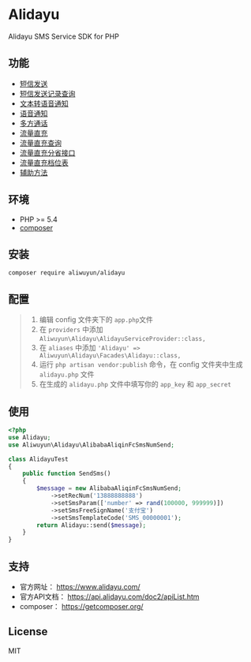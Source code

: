 # Alidayu
Alidayu SMS Service SDK for PHP



## 功能

- [短信发送](docs/alibaba_aliqin_fc_sms_num_send.md)
- [短信发送记录查询](docs/alibaba_aliqin_fc_sms_num_query.md)
- [文本转语音通知](docs/alibaba_aliqin_fc_tts_num_singlecall.md)
- [语音通知](docs/alibaba_aliqin_fc_voice_num_singlecall.md)
- [多方通话](docs/alibaba_aliqin_fc_voice_num_doublecall.md)
- [流量直充](docs/alibaba_aliqin_fc_flow_charge.md)
- [流量直充查询](docs/alibaba_aliqin_fc_flow_query.md)
- [流量直充分省接口](docs/alibaba_aliqin_fc_flow_charge_province.md)
- [流量直充档位表](docs/alibaba_aliqin_fc_flow_grade.md)
- [辅助方法](docs/support.md)



## 环境

- PHP >= 5.4
- [composer](https://getcomposer.org/)

## 安装

```
composer require aliwuyun/alidayu
```

## 配置
> 1. 编辑 config 文件夹下的 `app.php`文件  
> 2. 在 `providers` 中添加 `Aliwuyun\Alidayu\AlidayuServiceProvider::class,`
> 3. 在 `aliases` 中添加 `'Alidayu' => Aliwuyun\Alidayu\Facades\Alidayu::class,`
> 4. 运行 `php artisan vendor:publish` 命令，在 config 文件夹中生成 `alidayu.php` 文件
> 5. 在生成的 `alidayu.php` 文件中填写你的 `app_key` 和 `app_secret`

## 使用

```php
<?php
use Alidayu;
use Aliwuyun\Alidayu\AlibabaAliqinFcSmsNumSend;

class AlidayuTest
{
    public function SendSms()
    {
        $message = new AlibabaAliqinFcSmsNumSend;
            ->setRecNum('13888888888')
            ->setSmsParam(['number' => rand(100000, 999999)])
            ->setSmsFreeSignName('支付宝')
            ->setSmsTemplateCode('SMS_00000001');
        return Alidayu::send($message);
    }
}
```



## 支持

- 官方网址： https://www.alidayu.com/
- 官方API文档： https://api.alidayu.com/doc2/apiList.htm
- composer： https://getcomposer.org/

## License

MIT
